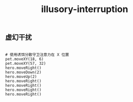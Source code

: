 ﻿---
layout: default
title: illusory-interruption
---
## 虚幻干扰
```

# 使用诱饵分散守卫注意力在 X 位置
pet.moveXY(18, 6)
pet.moveXY(57, 32)
hero.moveRight()
hero.moveDown(2)
hero.moveUp(2)
hero.moveRight()
hero.moveRight()
hero.moveRight()
hero.moveRight()

```
